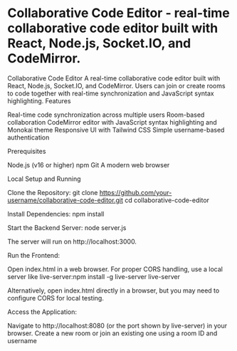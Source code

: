 ﻿# Collaborative Code Editor - real-time collaborative code editor built with React, Node.js, Socket.IO, and CodeMirror.
Collaborative Code Editor
A real-time collaborative code editor built with React, Node.js, Socket.IO, and CodeMirror. Users can join or create rooms to code together with real-time synchronization and JavaScript syntax highlighting.
Features

Real-time code synchronization across multiple users
Room-based collaboration
CodeMirror editor with JavaScript syntax highlighting and Monokai theme
Responsive UI with Tailwind CSS
Simple username-based authentication

Prerequisites

Node.js (v16 or higher)
npm
Git
A modern web browser

Local Setup and Running

Clone the Repository:
git clone https://github.com/your-username/collaborative-code-editor.git
cd collaborative-code-editor


Install Dependencies:
npm install


Start the Backend Server:
node server.js

The server will run on http://localhost:3000.

Run the Frontend:

Open index.html in a web browser. For proper CORS handling, use a local server like live-server:npm install -g live-server
live-server


Alternatively, open index.html directly in a browser, but you may need to configure CORS for local testing.


Access the Application:

Navigate to http://localhost:8080 (or the port shown by live-server) in your browser.
Create a new room or join an existing one using a room ID and username


